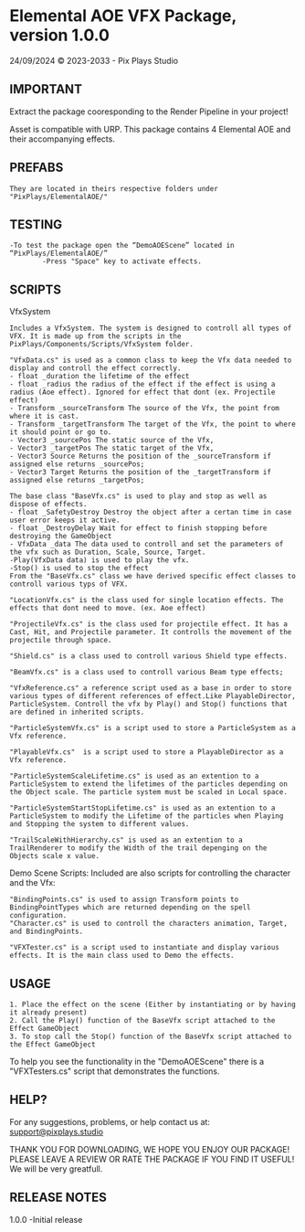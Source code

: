 # Elemental AOE VFX Package, version 1.0.0
24/09/2024
© 2023-2033 - Pix Plays Studio

IMPORTANT
--------------------
Extract the package cooresponding to the Render Pipeline in your project!

Asset is compatible with URP.
This package contains 4 Elemental AOE and their accompanying effects.

PREFABS
--------------------
    They are located in theirs respective folders under "PixPlays/ElementalAOE/"

TESTING
--------------------
    -To test the package open the “DemoAOEScene” located in “PixPlays/ElementalAOE/”
			-Press "Space" key to activate effects.

SCRIPTS
--------------------
VfxSystem

	Includes a VfxSystem. The system is designed to controll all types of VFX. It is made up from the scripts in the
	PixPlays/Components/Scripts/VfxSystem folder.

	"VfxData.cs" is used as a common class to keep the Vfx data needed to display and controll the effect correctly.
	- float _duration the lifetime of the effect
	- float _radius the radius of the effect if the effect is using a radius (Aoe effect). Ignored for effect that dont (ex. Projectile effect)
	- Transform _sourceTransform The source of the Vfx, the point from where it is cast.
	- Transform _targetTransform The target of the Vfx, the point to where it should point or go to.
	- Vector3 _sourcePos The static source of the Vfx,
	- Vector3 _targetPos The static target of the Vfx,
	- Vector3 Source Returns the position of the _sourceTransform if assigned else returns _sourcePos;
	- Vector3 Target Returns the position of the _targetTransform if assigned else returns _targetPos;

	The base class "BaseVfx.cs" is used to play and stop as well as dispose of effects.
	- float _SafetyDestroy Destroy the object after a certan time in case user error keeps it active.
	- float _DestroyDelay Wait for effect to finish stopping before destroying the GameObject
	- VfxData _data The data used to controll and set the parameters of the vfx such as Duration, Scale, Source, Target.
	-Play(VfxData data) is used to play the vfx.
	-Stop() is used to stop the effect
	From the "BaseVfx.cs" class we have derived specific effect classes to controll various typs of VFX.

	"LocationVfx.cs" is the class used for single location effects. The effects that dont need to move. (ex. Aoe effect)
	
	"ProjectileVfx.cs" is the class used for projectile effect. It has a Cast, Hit, and Projectile parameter. It controlls the movement of the projectile through space.
	
	"Shield.cs" is a class used to controll various Shield type effects.
	
	"BeamVfx.cs" is a class used to controll various Beam type effects;

	"VfxReference.cs" a reference script used as a base in order to store various types of different references of effect.Like PlayableDirector, ParticleSystem. Controll the vfx by Play() and Stop() functions that are defined in inherited scripts.
	
	"ParticleSystemVfx.cs" is a script used to store a ParticleSystem as a Vfx reference.
	
	"PlayableVfx.cs"  is a script used to store a PlayableDirector as a Vfx reference.

	"ParticleSystemScaleLifetime.cs" is used as an extention to a ParticleSystem to extend the lifetimes of the particles depending on the Object scale. The particle system must be scaled in Local space.
	
	"ParticleSystemStartStopLifetime.cs" is used as an extention to a ParticleSystem to modify the Lifetime of the particles when Playing and Stopping the system to different values.
	
	"TrailScaleWithHierarchy.cs" is used as an extention to a TrailRenderer to modify the Width of the trail depenging on the Objects scale x value.
	
Demo Scene Scripts:
	Included are also scripts for controlling the character and the Vfx:
	
	"BindingPoints.cs" is used to assign Transform points to BindingPointTypes which are returned depending on the spell configuration.
	"Character.cs" is used to controll the characters animation, Target, and BindingPoints.
	
	"VFXTester.cs" is a script used to instantiate and display various effects. It is the main class used to Demo the effects.

USAGE
--------------------
	1. Place the effect on the scene (Either by instantiating or by having it already present)
	2. Call the Play() function of the BaseVfx script attached to the Effect GameObject
	3. To stop call the Stop() function of the BaseVfx script attached to the Effect GameObject

To help you see the functionality in the "DemoAOEScene" there is a "VFXTesters.cs" script that demonstrates the functions.


HELP?
--------------------
For any suggestions, problems, or help contact us at:
support@pixplays.studio 

THANK YOU FOR DOWNLOADING, WE HOPE YOU ENJOY OUR PACKAGE!
PLEASE LEAVE A REVIEW OR RATE THE PACKAGE IF YOU FIND IT USEFUL!
We will be very greatfull.

RELEASE NOTES
-------------
1.0.0
-Initial release


